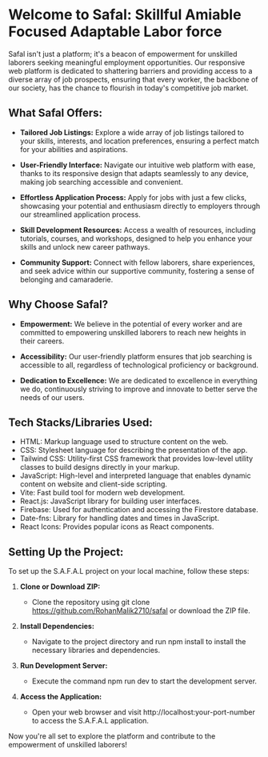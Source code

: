 # Welcome to Safal: Skillful Amiable Focused Adaptable Labor force

Safal isn't just a platform; it's a beacon of empowerment for unskilled laborers seeking meaningful employment opportunities. Our responsive web platform is dedicated to shattering barriers and providing access to a diverse array of job prospects, ensuring that every worker, the backbone of our society, has the chance to flourish in today's competitive job market.

## What Safal Offers:

- **Tailored Job Listings:** Explore a wide array of job listings tailored to your skills, interests, and location preferences, ensuring a perfect match for your abilities and aspirations.

- **User-Friendly Interface:** Navigate our intuitive web platform with ease, thanks to its responsive design that adapts seamlessly to any device, making job searching accessible and convenient.

- **Effortless Application Process:** Apply for jobs with just a few clicks, showcasing your potential and enthusiasm directly to employers through our streamlined application process.

- **Skill Development Resources:** Access a wealth of resources, including tutorials, courses, and workshops, designed to help you enhance your skills and unlock new career pathways.

- **Community Support:** Connect with fellow laborers, share experiences, and seek advice within our supportive community, fostering a sense of belonging and camaraderie.

## Why Choose Safal?

- **Empowerment:** We believe in the potential of every worker and are committed to empowering unskilled laborers to reach new heights in their careers.

- **Accessibility:** Our user-friendly platform ensures that job searching is accessible to all, regardless of technological proficiency or background.

- **Dedication to Excellence:** We are dedicated to excellence in everything we do, continuously striving to improve and innovate to better serve the needs of our users.

## Tech Stacks/Libraries Used:

- HTML: Markup language used to structure content on the web.
- CSS: Stylesheet language for describing the presentation of the app.
- Tailwind CSS: Utility-first CSS framework that provides low-level utility classes to build designs directly in your markup.
- JavaScript: High-level and interpreted language that enables dynamic content on website and client-side scripting.
- Vite: Fast build tool for modern web development.
- React.js: JavaScript library for building user interfaces.
- Firebase: Used for authentication and accessing the Firestore database.
- Date-fns: Library for handling dates and times in JavaScript.
- React Icons: Provides popular icons as React components.

## Setting Up the Project:

To set up the S.A.F.A.L project on your local machine, follow these steps:

1. **Clone or Download ZIP:**
   - Clone the repository using git clone https://github.com/RohanMalik2710/safal or download the ZIP file.

2. **Install Dependencies:**
   - Navigate to the project directory and run npm install to install the necessary libraries and dependencies.

3. **Run Development Server:**
   - Execute the command npm run dev to start the development server.

4. **Access the Application:**
   - Open your web browser and visit http://localhost:your-port-number to access the S.A.F.A.L application.

Now you're all set to explore the platform and contribute to the empowerment of unskilled laborers!

